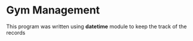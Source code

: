 # Gym Management
This program was written using **datetime** module to keep the track of the records

